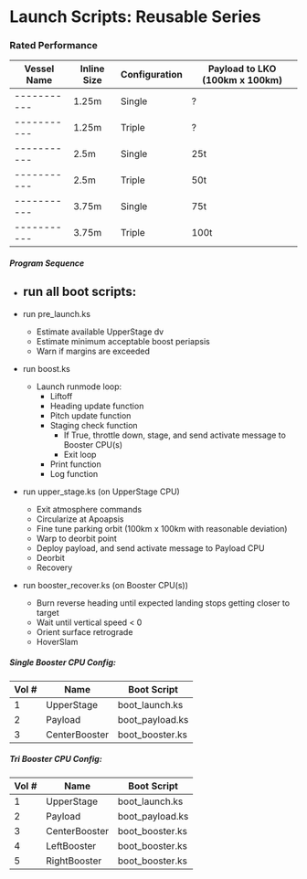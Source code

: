 # Launch Scripts: Reusable Series

### Rated Performance
| Vessel Name | Inline Size | Configuration | Payload to LKO (100km x 100km) |
| ----------- | ----------- | ------------- | ------------------------------ |
| ----------- | 1.25m       | Single        | ?                              |
| ----------- | 1.25m       | Triple        | ?                              |
| ----------- | 2.5m        | Single        | 25t                            |
| ----------- | 2.5m        | Triple        | 50t                            |
| ----------- | 3.75m       | Single        | 75t                            |
| ----------- | 3.75m       | Triple        | 100t                           |



##### Program Sequence
- run all boot scripts:
  -
- run pre_launch.ks
  - Estimate available UpperStage dv
  - Estimate minimum acceptable boost periapsis
  - Warn if margins are exceeded
- run boost.ks
  - Launch runmode loop:
    - Liftoff
    - Heading update function
    - Pitch update function
    - Staging check function
      - If True, throttle down, stage, and send activate message to Booster CPU(s)
      - Exit loop
    - Print function
    - Log function
- run upper_stage.ks (on UpperStage CPU)
  - Exit atmosphere commands
  - Circularize at Apoapsis
  - Fine tune parking orbit (100km x 100km with reasonable deviation)
  - Warp to deorbit point
  - Deploy payload, and send activate message to Payload CPU
  - Deorbit
  - Recovery

- run booster_recover.ks (on Booster CPU(s))
  - Burn reverse heading until expected landing stops getting closer to target
  - Wait until vertical speed < 0
  - Orient surface retrograde
  - HoverSlam

##### Single Booster CPU Config:
| Vol # | Name          | Boot Script     |
| ----- | ------------- | --------------- |
| 1     | UpperStage    | boot_launch.ks  |
| 2     | Payload       | boot_payload.ks |
| 3     | CenterBooster | boot_booster.ks |

##### Tri Booster CPU Config:
| Vol # | Name          | Boot Script       |
| ----- | ------------- | ----------------- |
| 1     | UpperStage    | boot_launch.ks    |
| 2     | Payload       | boot_payload.ks   |
| 3     | CenterBooster | boot_booster.ks |
| 4     | LeftBooster   | boot_booster.ks |
| 5     | RightBooster  | boot_booster.ks |
